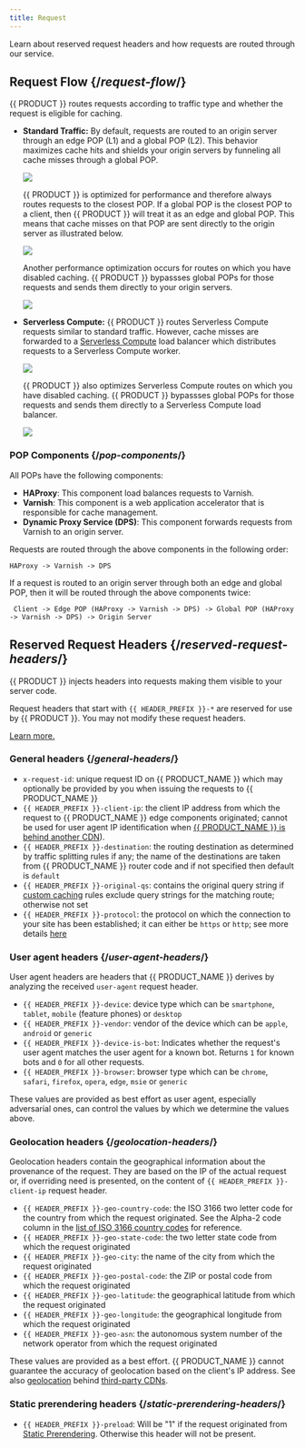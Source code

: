 ```yaml
---
title: Request
---
```


Learn about reserved request headers and how requests are routed through our service.

## Request Flow {/*request-flow*/}

{{ PRODUCT }} routes requests according to traffic type and whether the request is eligible for caching.

-   **Standard Traffic:** By default, requests are routed to an origin server through an edge POP (L1) and a global POP (L2). This behavior maximizes cache hits and shields your origin servers by funneling all cache misses through a global POP.

    ![](/images/overview/request-flow-edge-global.png)

    {{ PRODUCT }} is optimized for performance and therefore always routes requests to the closest POP. If a global POP is the closest POP to a client, then {{ PRODUCT }} will treat it as an edge and global POP. This means that cache misses on that POP are sent directly to the origin server as illustrated below.

    ![](/images/overview/request-flow-edge.png)

    Another performance optimization occurs for routes on which you have disabled caching. {{ PRODUCT }} bypassses global POPs for those requests and sends them directly to your origin servers.

    ![](/images/overview/request-flow-edge-disabled-caching.png)

-   **Serverless Compute:** {{ PRODUCT }} routes Serverless Compute requests similar to standard traffic. However, cache misses are forwarded to a [Serverless Compute](/applications/performance/serverless_compute) load balancer which distributes requests to a Serverless Compute worker.

    ![](/images/overview/request-flow-serverless-compute.png)

    {{ PRODUCT }} also optimizes Serverless Compute routes on which you have disabled caching. {{ PRODUCT }} bypassses global POPs for those requests and sends them directly to a Serverless Compute load balancer.

    ![](/images/overview/request-flow-serverless-compute-disabled-caching.png)

### POP Components {/*pop-components*/}

All POPs have the following components:

-   **HAProxy**: This component load balances requests to Varnish.
-   **Varnish**: This component is a web application accelerator that is responsible for cache management.
-   **Dynamic Proxy Service (DPS)**: This component forwards requests from Varnish to an origin server.

Requests are routed through the above components in the following order:

`HAProxy -> Varnish -> DPS`

If a request is routed to an origin server through both an edge and global POP, then it will be routed through the above components twice:

` Client -> Edge POP (HAProxy -> Varnish -> DPS) -> Global POP (HAProxy -> Varnish -> DPS) -> Origin Server`

## Reserved Request Headers {/*reserved-request-headers*/}
{{ PRODUCT }} injects headers into requests making them visible to your server code.

<Callout type="important">

  Request headers that start with `{{ HEADER_PREFIX }}-*` are reserved for use by {{ PRODUCT }}. You may not modify these request headers.

  [Learn more.](/applications/performance#prohibited-headers)

</Callout>

### General headers {/*general-headers*/}

- `x-request-id`: unique request ID on {{ PRODUCT_NAME }} which may optionally be provided by you when issuing the requests to {{ PRODUCT_NAME }}
- `{{ HEADER_PREFIX }}-client-ip`: the client IP address from which the request to {{ PRODUCT_NAME }} edge components originated; cannot be used for user agent IP identification when [{{ PRODUCT_NAME }} is behind another CDN](/applications/performance/third_party_cdns)).
- `{{ HEADER_PREFIX }}-destination`: the routing destination as determined by traffic splitting rules if any; the name of the destinations are taken from {{ PRODUCT_NAME }} router code and if not specified then default is `default`
- `{{ HEADER_PREFIX }}-original-qs`: contains the original query string if [custom caching](/applications/performance/caching#customizing-the-cache-key) rules exclude query strings for the matching route; otherwise not set
- `{{ HEADER_PREFIX }}-protocol`: the protocol on which the connection to your site has been established; it can either be `https` or `http`; see more details [here](/applications/security/security_suite#ssl)

### User agent headers {/*user-agent-headers*/}

User agent headers are headers that {{ PRODUCT_NAME }} derives by analyzing the received `user-agent` request header.

- `{{ HEADER_PREFIX }}-device`: device type which can be `smartphone`, `tablet`, `mobile` (feature phones) or `desktop`
- `{{ HEADER_PREFIX }}-vendor`: vendor of the device which can be `apple`, `android` or `generic`
- `{{ HEADER_PREFIX }}-device-is-bot`: Indicates whether the request's user agent matches the user agent for a known bot. Returns `1` for known bots and `0` for all other requests.
- `{{ HEADER_PREFIX }}-browser`: browser type which can be `chrome`, `safari`, `firefox`, `opera`, `edge`, `msie` or `generic`

These values are provided as best effort as user agent, especially adversarial ones, can control the values by which we determine the values above.

### Geolocation headers {/*geolocation-headers*/}

Geolocation headers contain the geographical information about the provenance of the request. They are based on the IP of the actual request or, if overriding need is presented, on the content of `{{ HEADER_PREFIX }}-client-ip` request header.

- `{{ HEADER_PREFIX }}-geo-country-code`: the ISO 3166 two letter code for the country from which the request originated. See the Alpha-2 code column in the [list of ISO 3166 country codes](https://en.wikipedia.org/wiki/List_of_ISO_3166_country_codes) for reference.
- `{{ HEADER_PREFIX }}-geo-state-code`: the two letter state code from which the request originated
- `{{ HEADER_PREFIX }}-geo-city`: the name of the city from which the request originated
- `{{ HEADER_PREFIX }}-geo-postal-code`: the ZIP or postal code from which the request originated
- `{{ HEADER_PREFIX }}-geo-latitude`: the geographical latitude from which the request originated
- `{{ HEADER_PREFIX }}-geo-longitude`: the geographical longitude from which the request originated
- `{{ HEADER_PREFIX }}-geo-asn`: the autonomous system number of the network operator from which the request originated

These values are provided as a best effort. {{ PRODUCT_NAME }} cannot guarantee the accuracy of geolocation based on the client's IP address. See also [geolocation](/applications/performance/third_party_cdns#client-ips) behind [third-party CDNs](/applications/performance/third_party_cdns).

### Static prerendering headers {/*static-prerendering-headers*/}

- `{{ HEADER_PREFIX }}-preload`: Will be "1" if the request originated from [Static Prerendering](/applications/performance/static_prerendering). Otherwise this header will not be present.
